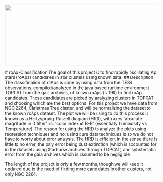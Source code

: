 <p align="center">
  <img width="600" height="200" src="[https://www.python.org/python-.png](https://github.com/RavingRoss/roAp-Classification/blob/main/Sphar_l3_m0_RB.gif)">
</p>
# roAp-Classification
The goal of this project is to find rapidly oscillating Ap stars (roAps) candidates in star clusters using known data. 
## Description
The classification of roAps is done by using data from the TESS observations, compiled/analyzed in the java based runtime environment TOPCAT from the gaia archives, of known roAps (~ 190) to find roAp candidates. These candidates are picked by analyzing clusters in TOPCAT and choosing which are the best options. For this project we have data from NGC 2264, Christmas Tree cluster, and will be normalizing the dataset to the known roAps dataset. The plot we will be using to do this process is known as a Hertzsprung-Russell diagram (HRD), with axes 'absolute magnitude in G filter' vs. 'color index of B-R' (essentially Luminosity vs. Temperature). The reason for using the HRD to analyze the plots using regression techniques and not using pure data techniques is so we do not have to worry about error analysis. The HRD is efficient in the sense there is little to no error, the only error being dust extinction (which is accounted for in the datasets using Starhorse archives through TOPCAT) and syhstematic error from the gaia archives which is assumed to be negligible. 

The length of the project is only a few months, though we will keep it updated due to the need of finding more candidates in other clusters, not only NGC 2264.
